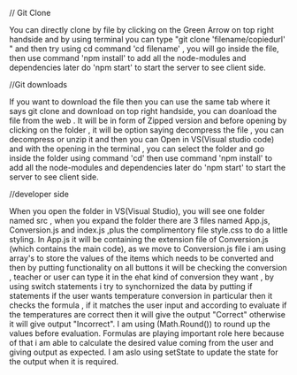   // Git Clone

  You can directly clone by file by clicking on the Green Arrow on top right handside and by using terminal you can type "git clone 'filename/copiedurl' "
  and then try using cd command 'cd filename' , you will go inside the file, then use command 'npm install' to add all the node-modules and dependencies later do 'npm start' to start the server to see client side.
  

  //Git downloads

  If you want to download the file then you can use the same tab where it says git clone and download on top right handside, you can doanload the file from the web . It will be in form of Zipped version and before opening by clicking on the folder , it will be option saying decompress the file , you can decompress or unzip it and then you can Open in VS(Visual studio code) and with the opening in the terminal , you can select the folder and go inside the folder using command 'cd' then use command 'npm install' to add all the node-modules and dependencies later do 'npm start' to start the server to see client side.

  //developer side

  When you open the folder in VS(Visual Studio), you will see one folder named src , when you expand the folder there are 3 files named App.js, Conversion.js and index.js ,plus the complimentory file style.css to do a little styling.
  In App.js it will be containing the extension file of Conversion.js (which contains the main code), as we move to Conversion.js file i am using array's to store the values of the items which needs to be converted and then by putting functionality on all buttons it will be checking the conversion , teacher or user can type it in the ehat kind of conversion they want , by using switch statements i try to synchornized the data by putting if statements if the user wants temperature conversion in particular then it checks the formula , if it matches the user input and according to evaluate if the temperatures are correct then it will give the output "Correct" otherwise it will give output "Incorrect". I am using (Math.Round()) to round up the values before evaluation.
  Formulas are playing important role here because of that i am able to calculate the desired value coming from the user and giving output as expected.
  I am aslo using setState to update the state for the output when it is required.
  